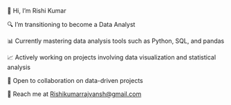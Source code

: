 👋 Hi, I’m Rishi Kumar

🔍 I’m transitioning to become a Data Analyst

📊 Currently mastering data analysis tools such as Python, SQL, and pandas

📈 Actively working on projects involving data visualization and statistical analysis

💼 Open to collaboration on data-driven projects

📧 Reach me at Rishikumarrajvansh@gmail.com


<!---
RishiKumarRajvansh/RishiKumarRajvansh is a ✨ special ✨ repository because its `README.md` (this file) appears on your GitHub profile.
You can click the Preview link to take a look at your changes.
--->
